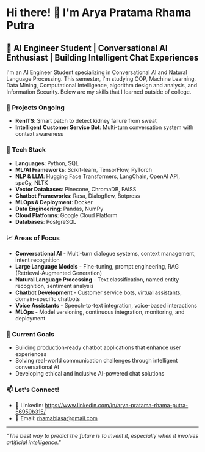 # Hi there! 👋 I'm Arya Pratama Rhama Putra
## 🤖 AI Engineer Student | Conversational AI Enthusiast | Building Intelligent Chat Experiences

I'm an AI Engineer Student specializing in Conversational AI and Natural Language Processing. This semester, I'm studying OOP, Machine Learning, Data Mining, Computational Intelligence, algorithm design and analysis, and Information Security. Below are my skills that I learned outside of college.

### 🔬 Projects Ongoing
- **RenITS**: Smart patch to detect kidney failure from sweat
- **Intelligent Customer Service Bot**: Multi-turn conversation system with context awareness

### 🔧 Tech Stack 
- **Languages**: Python, SQL
- **ML/AI Frameworks**: Scikit-learn, TensorFlow, PyTorch
- **NLP & LLM**: Hugging Face Transformers, LangChain, OpenAI API, spaCy, NLTK
- **Vector Databases**: Pinecone, ChromaDB, FAISS
- **Chatbot Frameworks**: Rasa, Dialogflow, Botpress
- **MLOps & Deployment**: Docker
- **Data Engineering**: Pandas, NumPy
- **Cloud Platforms**: Google Cloud Platform
- **Databases**: PostgreSQL

### 📈 Areas of Focus
- **Conversational AI** - Multi-turn dialogue systems, context management, intent recognition
- **Large Language Models** - Fine-tuning, prompt engineering, RAG (Retrieval-Augmented Generation)
- **Natural Language Processing** - Text classification, named entity recognition, sentiment analysis
- **Chatbot Development** - Customer service bots, virtual assistants, domain-specific chatbots
- **Voice Assistants** - Speech-to-text integration, voice-based interactions
- **MLOps** - Model versioning, continuous integration, monitoring, and deployment

### 🎯 Current Goals
- Building production-ready chatbot applications that enhance user experiences
- Solving real-world communication challenges through intelligent conversational AI
- Developing ethical and inclusive AI-powered chat solutions

### 📫 Let's Connect!
- 💼 LinkedIn: https://www.linkedin.com/in/arya-pratama-rhama-putra-56959b315/
- 📧 Email: rhamabiasa@gmail.com

---
*"The best way to predict the future is to invent it, especially when it involves artificial intelligence."*
